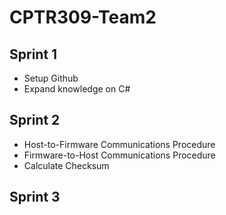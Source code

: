 # CPTR309-Team2

## Sprint 1
* Setup Github
* Expand knowledge on C#

## Sprint 2
* Host-to-Firmware Communications Procedure
* Firmware-to-Host Communications Procedure
* Calculate Checksum
## Sprint 3
